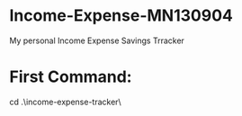 # Income-Expense-MN130904
My personal Income Expense Savings Trracker


# First Command:
cd .\income-expense-tracker\

